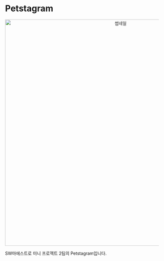 # Petstagram
<p align="center"><img width="741" alt="썹네일" src="https://user-images.githubusercontent.com/24623403/233928067-1cb72e21-052b-49b2-b75e-78ddfd36bbb6.png"></p>

SW마에스트로 미니 프로젝트 2팀의 Petstagram입니다.

